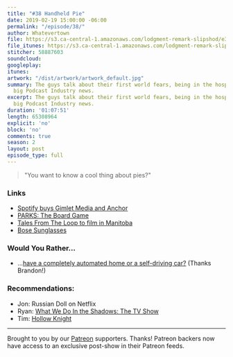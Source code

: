 ```yaml
---
title: "#38 Handheld Pie"
date: 2019-02-19 15:00:00 -06:00
permalink: "/episode/38/"
author: Whatevertown
file: https://s3.ca-central-1.amazonaws.com/lodgment-remark-slipshod/e38.mp3
file_itunes: https://s3.ca-central-1.amazonaws.com/lodgment-remark-slipshod/e38.m4a
stitcher: 58887603
soundcloud:
googleplay:
itunes:
artwork: "/dist/artwork/artwork_default.jpg"
summary: The guys talk about their first world fears, being in the hospital, and some
  big Podcast Industry news.
excerpt: The guys talk about their first world fears, being in the hospital, and some
  big Podcast Industry news.
duration: '01:07:51'
length: 65308964
explicit: 'no'
block: 'no'
comments: true
season: 2
layout: post
episode_type: full
---
```


> "You want to know a cool thing about pies?"

### Links
- [Spotify buys Gimlet Media and Anchor](https://www.theverge.com/2019/2/6/18213462/spotify-podcasts-gimlet-anchor-acquisition)
- [PARKS: The Board Game](https://www.kickstarter.com/projects/keymastergames/parks-the-board-game)
- [Tales From The Loop to film in Manitoba](https://www.cbc.ca/news/canada/manitoba/tales-from-the-loop-amazon-tv-series-1.4991531)
- [Bose Sunglasses](https://www.bose.com/en_us/products/wearables/frames.html)

### Would You Rather…
- …​[have a completely automated home or a self-driving car?](https://twitter.com/thebranbran/status/1091161990276546566) (Thanks Brandon!)

### Recommendations:
- Jon: Russian Doll on Netflix
- Ryan: [What We Do In the Shadows: The TV Show](https://www.youtube.com/watch?v=SyZi3rJPENs)
- Tim: [Hollow Knight](https://hollowknight.com)

---

Brought to you by our [Patreon](https://www.patreon.com/whatevertown) supporters. Thanks! Patreon backers now have access to an exclusive post-show in their Patreon feeds.
